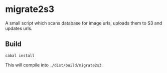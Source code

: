 # migrate2s3
A small script which scans database for image urls, uploads them to S3 and updates urls.

## Build

    cabal install
    
This will compile into `./dist/build/migrate2s3`.
